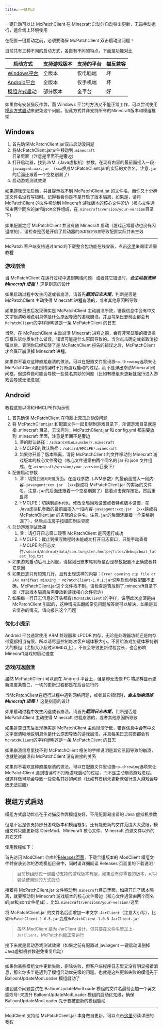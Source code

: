 ```yaml
---
title: 一键启动
---
```

一键启动可以让 McPatchClient 在 Minecraft 启动时自动弹出更新，无需手动运行，适合线上环境使用

在配置一键启动之前，必须要确保 McPatchClient 双击启动没问题！

目前共有三种不同的启动方式，各自有不同的特点，下面是功能对比

| 启动方式                      | 支持游戏版本 | 支持的平台 | 猫反兼容 |
| ----------------------------- | ------------ | ---------- | -------- |
| [Windows平台](#Windows)       | 全版本       | 仅电脑端   | 坏       |
| [Android平台](#Android)       | 全版本       | 仅手机端   | 坏       |
| [模组方式启动](#模组方式启动) | 部分版本     | 全平台     | 好       |

如果你有安装猫反作弊，而 Windows 平台的方法又不能正常工作，可以尝试使用[模组方式启动](#模组方式启动)来避免这个问题。但此方式并非支持所有的Minecraft版本和模组框架

## Windows

1. 首先确保McPatchClient.jar双击启动没问题
2. 将McPatchClient.jar文件移动到`.minecraft`目录里面（注意是里面不是旁边）
3. 打开启动器，找到JVM（Java虚拟机）参数。在现有内容的最前面插入一段`-javaagent:xxx.jar `（`xxx`换成McPatchClient.jar的实际的文件名，注意`.jar`的后面还跟着一个空格别漏了）
4. 启动游戏测试效果

如果游戏无法启动，并且提示找不到 McPatchClient.jar 的文件名，而你又十分确定文件名没有写错时。记得看看你是不是开启了版本隔离，如果是，请将 McPatchClient 的文件移动到 Minecraft 游戏版本的核心文件旁边（核心文件通常由两个同名的jar和json文件组成，在`.minecraft/version/your-version`目录下）

如果配置之后 McPatchClient 并没有随 Minecraft 启动（游戏正常启动也没有闪退啥的），请检查是否是开启了启动器的`版本特定设置`导致配置实际并未生效

---

McPatch 客户端支持通过hmcl的下载整合包功能在线安装，点击[这里](../advance/spell-start.md)来阅读详细教程

### 游戏崩溃

当 McPatchClient 在运行过程中遇到网络问题，或者其它错误时，***会主动崩溃掉 Minecraft 进程！*** 这是刻意的设计

如果启动过程中发生闪退或者崩溃，请首先***翻阅日志末尾***，判断是否是 McPatchClient 主动使得 Minecraft 进程崩溃的，或者其他原因所导致

如果排查日志后发现确实是 McPatchClient 主动崩溃所致，错误信息中会有中文文字很清晰地说明具体是什么原因导致的游戏崩溃。并且每条日志前面都会有`McPatchClient`的字样标明这是一条 McPatchClient 的日志

当然，在 McPatchClient 主动崩溃 Minecraft 进程之前，会有非常显眼的错误提示框告诉你发生什么错误，错误可能是什么原因导致的。当你点击确定或者取消按钮以后，表明你已经知晓了是 McPatchClient 报告的错误之后，McPatchClient 才会真正崩溃掉 Minecraft 进程。

如果你不喜欢这种直接崩溃的做法，可以在配置文件里设置`no-throwing`选项来让McPatchClient遇到错误时不打断游戏启动的过程，而不是弹出崩溃Minecraft询问框。但这样做可能会导致一些莫名其妙的问题（比如有模组未更新就强行进入游戏会导致无法进服）

## Android

教程这里以澪和HMCLPE作为示例

1. 首先确保 McPatchClient 在电脑上双击启动没问题
2. 将 McPatchClient.jar 和配置文件一起复制到游戏目录下，所谓游戏目录就是指 .minecraft 目录，无论何时，McPatchClient.jar 和 config.yml 都需要放到 .minecraft 里面，注意是里面不是旁边
   1. 澪的默认路径：`/sdcard/MioLauncher/.minecraft`
   2. HMCLPE的默认路径：`/sdcard/HMCLPE/.minecraft`
   3. 如果你开启了版本隔离，请将 McPatchClient 的文件移动到 Minecraft 游戏版本的核心文件旁边（核心文件通常由两个同名的 jar 和 json 文件组成，在`.minecraft/version/your-version`目录下）
3. 配置启动参数
   1. 澪：切换到`游戏配置`页面，在游戏参数（JVM参数）的最前面插入一段内容`-javaagent:xxx.jar `（`xxx`换成将 McPatchClient.jar 的实际的文件名，注意`.jar`的后面还跟着一个空格别漏了）接着点击保存按钮，然后重启澪
   2. HMCLPE：切换到`版本列表`，修改全局游戏设置或者特点版本设置，在Java虚拟机参数的最前面插入一段内容`-javaagent:xxx.jar `（`xxx`换成将 McPatchClient.jar 的实际的文件名，注意`.jar`的后面还跟着一个空格别漏了），然后点击房子按钮回到主界面
4. 启动游戏测试效果
   1. 澪：请打开日志窗口观察 McPatchClient 是否运行成功
   2. HMCLPE：截止到撰写教程时未能成功打开日志窗口，只能手动查看 HMCLPE 的日志文件`/sdcard/Android/data/com.tungsten.hmclpe/files/debug/boat_latest_log.txt`
5. 如果游戏启动后马上闪退，请翻阅日志末尾判断是否是参数配置不正确或者其它原因
6. 如果日志只有短短几行，且有出现这样的内容：`Error opening zip file or JAR manifest missing : McPatchClient-1.0.1.jar`说明启动参数配置不正确，McPatchClient.jar这个文件找不到，请检查是否放到了.minecraft目录下面（开启版本隔离后需要放到游戏核心文件旁边）
7. 如果每一行日志信息的开头都有`[McPatchClient]`的字样，说明此次崩溃是由 McPatchClient 引起的，这种情况去翻阅常见问题解答就可以解决，如果是其它复杂的情况，请向报告这个问题

### 优化小提示

Android 平台通常使用 ARM 处理器和 LPDDR 内存，无论是处理器功耗还是内存带宽都相当有限，所以请尽量控制每次客户端体积大小。不要给游戏加载体积特别大的模组（尤指大小超过50Mb以上），不仅会导致更新过程变长，也会影响Minecraft游戏的启动速度

### 游戏闪退崩溃

虽然 McPatchClient 可以跑在 Android 平台上，但是却无法像 PC 端那样显示更新进度条窗口，一切的更新过程都是在后台进行的

当McPatchClient在运行过程中遇到网络问题，或者其它错误时，***会主动崩溃掉 Minecraft 进程！*** 这是刻意的设计

如果启动过程中发生闪退或者崩溃，请首先***翻阅日志末尾***，判断是否是 McPatchClient 主动使得 Minecraft 进程崩溃的，或者其他原因所导致

如果排查日志后发现确实是 McPatchClient 主动崩溃所致，错误信息中会有中文文字很清晰地说明具体是什么原因导致的游戏崩溃。并且每条日志前面都会有`McPatchClient`的字样标明这是一条 McPatchClient 的日志

如果崩溃信息里找不到 McPatchClient 相关的字样说明是其它原因导致的崩溃，也就是说崩溃和 McPatchClient 没有直接的关系

如果你不喜欢这种直接崩溃的做法，可以在配置文件里设置`no-throwing`选项来让 McPatchClient 遇到错误时不打断游戏启动的过程，而不是主动崩溃游戏进程。但这样做可能会导致一些莫名其妙的问题（比如有模组未更新就强行进入游戏会导致无法进服）

## 模组方式启动

模组方式启动优点在于对猫反作弊模组友好，不用配置易出错的 Java 虚拟机参数

但是不足是仅支持部分游戏版本和模组框架，还有能更新的文件范围大大受限，模组文件只能更新除 CoreMod、Minecraft 核心文件、Minecraft 资源文件以外的其它文件

使用教程如下：

首先访问 ModClient 仓库的[Releases页面](https://github.com/BalloonUpdate/ModClient/releases)，下载合适版本的 ModClient 模组文件并安装到你的游戏模组目录中，同时请详细阅读 Releases 页面里的下载说明！

> 目前模组形式一键启动支持的游戏版本有限，如果没有你需要的版本，可以尝试使用别的方式启动

接着将 McPatchClient.jar 文件移动到`.minecraft`目录里面。如果开启了版本隔离，就要移动到 Minecraft 游戏版本的核心文件旁边（核心文件通常由两个同名的jar和json文件组成），比如`.minecraft/versions/your-version/`这里

将 McPatchClient.jar 的文件名后面增加一串文字`-JarClient`（注意大小写），比如`McPatchClient-1.0.5.jar`变成`McPatchClient-1.0.5-JarClient.jar`

> 虽然 ModClient 是为 JarClient 设计，但只要在文件名里加上`-JarClient`，McPatch也能正常运行

接下来就是启动游戏测试效果（如果之前有配置过 javaagent 一键启动请删掉Java虚拟机参数避免重复启动）

---

如果你某些模组文件更新失败，删除失败，但客户端程序日志里又没有明显报错消息，那么你多半是遇到了模组启动优先级的问题。也就是这些更新失败的模组先于 BalloonUpdateModLoader 模组启动了

遇到这个问题尝试在 BalloonUpdateModLoade 模组的文件名最前面加一个英文感叹号`!`来提升 BalloonUpdateModLoader 模组的启动优先级，确保 BalloonUpdateModLoader 先于要被更新的模组启动

---

ModClient 支持给 McPatchClient.jar 本身做自更新，可以点击[这里](../advance/modclient-self-update.md)阅读详细的教程
